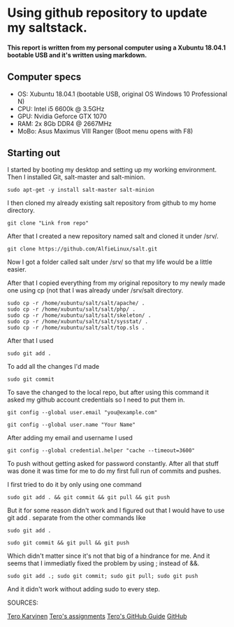 # Using github repository to update my saltstack.

#### This report is written from my personal computer using a Xubuntu 18.04.1 bootable USB and it's written using markdown.

## Computer specs

- OS: Xubuntu 18.04.1 (bootable USB, original OS Windows 10 Professional N)
- CPU: Intel i5 6600k @ 3.5GHz
- GPU: Nvidia Geforce GTX 1070 
- RAM: 2x 8Gb DDR4 @ 2667MHz
- MoBo: Asus Maximus VIII Ranger (Boot menu opens with F8)

## Starting out

I started by booting my desktop and setting up my working environment. Then I installed Git, salt-master and salt-minion.

`sudo apt-get -y install salt-master salt-minion`
 
I then cloned my already existing salt repository from github to my home directory.

`git clone "Link from repo"`

After that I created a new repository named salt and cloned it under /srv/.

`git clone https://github.com/AlfieLinux/salt.git`

Now I got a folder called salt under /srv/ so that my life would be a little easier.

After that I copied everything from my original repository to my newly made one using cp (not that I was already under /srv/salt directory.

```
sudo cp -r /home/xubuntu/salt/salt/apache/ .
sudo cp -r /home/xubuntu/salt/salt/php/ .
sudo cp -r /home/xubuntu/salt/salt/skeleton/ .
sudo cp -r /home/xubuntu/salt/salt/sysstat/ .
sudo cp -r /home/xubuntu/salt/salt/top.sls .
```
After that I used 

`sudo git add .`

To add all the changes I'd made

`sudo git commit`

To save the changed to the local repo, but after using this command it asked my github account credentials so I need to put them in.

`git config --global user.email "you@example.com"`

`git config --global user.name "Your Name"`

After adding my email and username I used 

`git config --global credential.helper "cache --timeout=3600"`

To push without getting asked for password constantly.
After all that stuff was done it was time for me to do my first full run of commits and pushes.

I first tried to do it by only using one command

`sudo git add . && git commit && git pull && git push`

But it for some reason didn't work and I figured out that I would have to use git add . separate from the other commands like

`sudo git add .`

`sudo git commit && git pull && git push`

Which didn't matter since it's not that big of a hindrance for me.
And it seems that I immediatly fixed the problem by using ; instead of &&.

`sudo git add .; sudo git commit; sudo git pull; sudo git push`

And it didn't work without adding sudo to every step.




SOURCES:

[Tero Karvinen](http://terokarvinen.com/)
[Tero's assignments](http://terokarvinen.com/2018/aikataulu-%e2%80%93-palvelinten-hallinta-ict4tn022-3004-ti-ja-3002-to-%e2%80%93-loppukevat-2018-5p)
[Tero's GitHub Guide](http://terokarvinen.com/2016/publish-your-project-with-github)
[GitHub](https://github.com/)

